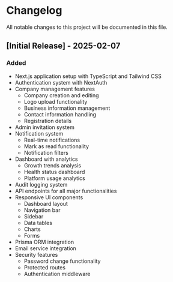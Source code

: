 # Changelog

All notable changes to this project will be documented in this file.

## [Initial Release] - 2025-02-07

### Added
- Next.js application setup with TypeScript and Tailwind CSS
- Authentication system with NextAuth
- Company management features
  - Company creation and editing
  - Logo upload functionality
  - Business information management
  - Contact information handling
  - Registration details
- Admin invitation system
- Notification system
  - Real-time notifications
  - Mark as read functionality
  - Notification filters
- Dashboard with analytics
  - Growth trends analysis
  - Health status dashboard
  - Platform usage analytics
- Audit logging system
- API endpoints for all major functionalities
- Responsive UI components
  - Dashboard layout
  - Navigation bar
  - Sidebar
  - Data tables
  - Charts
  - Forms
- Prisma ORM integration
- Email service integration
- Security features
  - Password change functionality
  - Protected routes
  - Authentication middleware